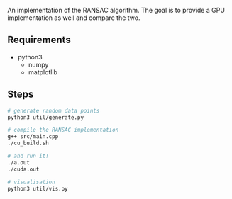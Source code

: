 An implementation of the RANSAC algorithm. The goal is to provide a GPU implementation as well and compare the two.

## Requirements

- python3
    - numpy
    - matplotlib

## Steps

``` sh
# generate random data points
python3 util/generate.py

# compile the RANSAC implementation
g++ src/main.cpp
./cu_build.sh

# and run it!
./a.out
./cuda.out

# visualisation
python3 util/vis.py
```
